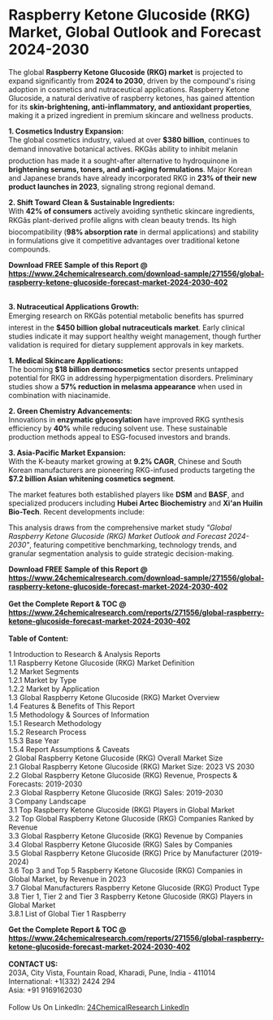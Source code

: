 <h1>Raspberry Ketone Glucoside (RKG) Market, Global Outlook and Forecast 2024-2030</h1><p>The global <strong>Raspberry Ketone Glucoside (RKG) market</strong> is projected to expand significantly from <strong>2024 to 2030</strong>, driven by the compound's rising adoption in cosmetics and nutraceutical applications. Raspberry Ketone Glucoside, a natural derivative of raspberry ketones, has gained attention for its <strong>skin-brightening, anti-inflammatory, and antioxidant properties</strong>, making it a prized ingredient in premium skincare and wellness products.</p><p><strong>1. Cosmetics Industry Expansion:<br>
</strong>The global cosmetics industry, valued at over <strong>$380 billion</strong>, continues to demand innovative botanical actives. RKGâs ability to inhibit melanin production has made it a sought-after alternative to hydroquinone in <strong>brightening serums, toners, and anti-aging formulations</strong>. Major Korean and Japanese brands have already incorporated RKG in <strong>23% of their new product launches in 2023</strong>, signaling strong regional demand.</p><p><strong>2. Shift Toward Clean &amp; Sustainable Ingredients:<br>
</strong>With <strong>42% of consumers</strong> actively avoiding synthetic skincare ingredients, RKGâs plant-derived profile aligns with clean beauty trends. Its high biocompatibility (<strong>98% absorption rate</strong> in dermal applications) and stability in formulations give it competitive advantages over traditional ketone compounds.</p><div><b>Download FREE Sample of this Report @ 
            <a href="https://www.24chemicalresearch.com/download-sample/271556/global-raspberry-ketone-glucoside-forecast-market-2024-2030-402">
            https://www.24chemicalresearch.com/download-sample/271556/global-raspberry-ketone-glucoside-forecast-market-2024-2030-402</a></b></div><br><p><strong>3. Nutraceutical Applications Growth:<br>
</strong>Emerging research on RKGâs potential metabolic benefits has spurred interest in the <strong>$450 billion global nutraceuticals market</strong>. Early clinical studies indicate it may support healthy weight management, though further validation is required for dietary supplement approvals in key markets.</p><p><strong>1. Medical Skincare Applications:<br>
</strong>The booming <strong>$18 billion dermocosmetics</strong> sector presents untapped potential for RKG in addressing hyperpigmentation disorders. Preliminary studies show a <strong>57% reduction in melasma appearance</strong> when used in combination with niacinamide.</p><p><strong>2. Green Chemistry Advancements:<br>
</strong>Innovations in <strong>enzymatic glycosylation</strong> have improved RKG synthesis efficiency by <strong>40%</strong> while reducing solvent use. These sustainable production methods appeal to ESG-focused investors and brands.</p><p><strong>3. Asia-Pacific Market Expansion:<br>
</strong>With the K-beauty market growing at <strong>9.2% CAGR</strong>, Chinese and South Korean manufacturers are pioneering RKG-infused products targeting the <strong>$7.2 billion Asian whitening cosmetics segment</strong>.</p><p>The market features both established players like <strong>DSM</strong> and <strong>BASF</strong>, and specialized producers including <strong>Hubei Artec Biochemistry</strong> and <strong>Xi'an Huilin Bio-Tech</strong>. Recent developments include:</p><p>This analysis draws from the comprehensive market study <em>"Global Raspberry Ketone Glucoside (RKG) Market Outlook and Forecast 2024-2030"</em>, featuring competitive benchmarking, technology trends, and granular segmentation analysis to guide strategic decision-making.</p><div><b>Download FREE Sample of this Report @ 
            <a href="https://www.24chemicalresearch.com/download-sample/271556/global-raspberry-ketone-glucoside-forecast-market-2024-2030-402">
            https://www.24chemicalresearch.com/download-sample/271556/global-raspberry-ketone-glucoside-forecast-market-2024-2030-402</a></b></div><br><div><b>Get the Complete Report & TOC @ 
            <a href="https://www.24chemicalresearch.com/reports/271556/global-raspberry-ketone-glucoside-forecast-market-2024-2030-402">
            https://www.24chemicalresearch.com/reports/271556/global-raspberry-ketone-glucoside-forecast-market-2024-2030-402</a></b></div><br>
            <b>Table of Content:</b><p>1 Introduction to Research & Analysis Reports<br />
    1.1 Raspberry Ketone Glucoside (RKG) Market Definition<br />
    1.2 Market Segments<br />
        1.2.1 Market by Type<br />
        1.2.2 Market by Application<br />
    1.3 Global Raspberry Ketone Glucoside (RKG) Market Overview<br />
    1.4 Features & Benefits of This Report<br />
    1.5 Methodology & Sources of Information<br />
        1.5.1 Research Methodology<br />
        1.5.2 Research Process<br />
        1.5.3 Base Year<br />
        1.5.4 Report Assumptions & Caveats<br />
2 Global Raspberry Ketone Glucoside (RKG) Overall Market Size<br />
    2.1 Global Raspberry Ketone Glucoside (RKG) Market Size: 2023 VS 2030<br />
    2.2 Global Raspberry Ketone Glucoside (RKG) Revenue, Prospects & Forecasts: 2019-2030<br />
    2.3 Global Raspberry Ketone Glucoside (RKG) Sales: 2019-2030<br />
3 Company Landscape<br />
    3.1 Top Raspberry Ketone Glucoside (RKG) Players in Global Market<br />
    3.2 Top Global Raspberry Ketone Glucoside (RKG) Companies Ranked by Revenue<br />
    3.3 Global Raspberry Ketone Glucoside (RKG) Revenue by Companies<br />
    3.4 Global Raspberry Ketone Glucoside (RKG) Sales by Companies<br />
    3.5 Global Raspberry Ketone Glucoside (RKG) Price by Manufacturer (2019-2024)<br />
    3.6 Top 3 and Top 5 Raspberry Ketone Glucoside (RKG) Companies in Global Market, by Revenue in 2023<br />
    3.7 Global Manufacturers Raspberry Ketone Glucoside (RKG) Product Type<br />
    3.8 Tier 1, Tier 2 and Tier 3 Raspberry Ketone Glucoside (RKG) Players in Global Market<br />
        3.8.1 List of Global Tier 1 Raspberry </p><div><b>Get the Complete Report & TOC @ 
            <a href="https://www.24chemicalresearch.com/reports/271556/global-raspberry-ketone-glucoside-forecast-market-2024-2030-402">
            https://www.24chemicalresearch.com/reports/271556/global-raspberry-ketone-glucoside-forecast-market-2024-2030-402</a></b></div><br><b>CONTACT US:</b><br>
            203A, City Vista, Fountain Road, Kharadi, Pune, India - 411014<br>
            International: +1(332) 2424 294<br>
            Asia: +91 9169162030 <br><br>
            Follow Us On LinkedIn: <a href="https://www.linkedin.com/company/24chemicalresearch/">24ChemicalResearch LinkedIn</a>